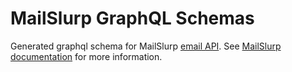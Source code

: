 # MailSlurp GraphQL Schemas

Generated graphql schema for MailSlurp [email API](https://www.mailslurp.com).
See [MailSlurp documentation](https://www.mailslurp.com/docs) for more information.
